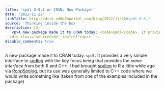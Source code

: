 ```yaml
---
title: 'spdl 0.0.1 on CRAN: New Package!'
date: '2022-11-22'
linkTitle: http://dirk.eddelbuettel.com/blog/2022/11/22#spdl_0.0.1
source: 'Thinking inside the box   '
description: |2-
   <p>A new package made it to CRAN today: <code>spdl</code>. It provides a very simple interface to <a href="https://github.com/gabime/spdlog">spdlog</a> with the key focus being that provides the <em>same interface</em> from both R and C++. I had brought <a href="https://github.com/gabime/spdlog">spdlog</a> to R a little while ago via <a href="https://github.com/eddelbuettel/rcppspdlog">RcppSpdlog</a>, but its use was generally limited to C++ code where we would write something like (taken from one of the examples included in the package)</p>
  <div class="sourceCode" id="cb1"><pre ...
disable_comments: true
---
```

 <p>A new package made it to CRAN today: <code>spdl</code>. It provides a very simple interface to <a href="https://github.com/gabime/spdlog">spdlog</a> with the key focus being that provides the <em>same interface</em> from both R and C++. I had brought <a href="https://github.com/gabime/spdlog">spdlog</a> to R a little while ago via <a href="https://github.com/eddelbuettel/rcppspdlog">RcppSpdlog</a>, but its use was generally limited to C++ code where we would write something like (taken from one of the examples included in the package)</p>
<div class="sourceCode" id="cb1"><pre ...